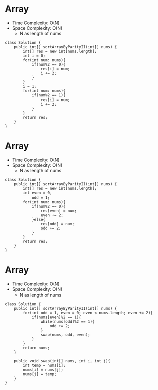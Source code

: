 # Array
* Time Complexity: O(N)
* Space Complexity: O(N)
	* N as length of nums
```
class Solution {
    public int[] sortArrayByParityII(int[] nums) {
        int[] res = new int[nums.length];
        int i = 0;
        for(int num: nums){
            if(num%2 == 0){
                res[i] = num;
                i += 2;
            }
        }
        i = 1;
        for(int num: nums){
            if(num%2 == 1){
                res[i] = num;
                i += 2;
            }
        }
        return res;
    }
}
```
# Array
* Time Complexity: O(N)
* Space Complexity: O(N)
	* N as length of nums
```
class Solution {
    public int[] sortArrayByParityII(int[] nums) {
        int[] res = new int[nums.length];
        int even = 0,
            odd = 1;
        for(int num: nums){
            if(num%2 == 0){
                res[even] = num;
                even += 2;
            }else{
                res[odd] = num;
                odd += 2;
            }
        }
        return res;
    }
}
```
# Array
* Time Complexity: O(N)
* Space Complexity: O(N)
	* N as length of nums
```
class Solution {
    public int[] sortArrayByParityII(int[] nums) {
        for(int odd = 1, even = 0; even < nums.length; even += 2){
            if(nums[even]%2 == 1){
                while(nums[odd]%2 == 1){
                    odd += 2;
                }
                swap(nums, odd, even);
            }
        }
        return nums;
    }

    public void swap(int[] nums, int i, int j){
        int temp = nums[i];
        nums[i] = nums[j];
        nums[j] = temp;
    }
}
```